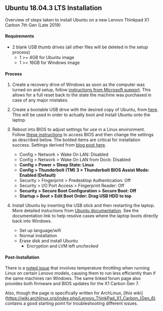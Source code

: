 ## Ubuntu 18.04.3 LTS Installation
Overview of steps taken to install Ubuntu on a new Lenovo Thinkpad X1 Carbon 7th Gen (Late 2019)

#### Requirements
* 2 blank USB thumb drives (all other files will be deleted in the setup process)
  * 1 >= 4GB for Ubuntu image
  * 1 >= 16GB for Windows image

#### Process
1. Create a recovery drive of Windows as soon as the computer was turned on and setup, follow
[instructions from Microsoft support](https://support.microsoft.com/en-us/help/4026852/windows-create-a-recovery-drive).
This allows for a full reset back to the state the machine was purchased in case of any major
mistakes.

2. Create a bootable USB drive with the desired copy of Ubuntu, from
[here](https://tutorials.ubuntu.com/tutorial/tutorial-create-a-usb-stick-on-windows#0). This will be
used in order to actually boot and install Ubuntu onto the laptop.

3. Reboot into BIOS to adjust settings for use in a Linux environment. Follow
[these instructions](https://www.laptopmag.com/articles/access-bios-windows-10)
to access BIOS and then change the settings as described below. The bolded items are critical for
installation success. Settings derived from
[blog post here](https://thornelabs.net/posts/installing-ubuntu-1804-lts-on-a-lenovo-thinkpad-x1-carbon-gen-6.html).

    * Config > Network > Wake On LAN: Disabled
    * Config > Network > Wake On LAN from Dock: Disabled
    * **Config > Power > Sleep State: Linux**
    * **Config > Thunderbolt (TM) 3 > Thunderbolt BIOS Assist Mode: Enabled (Default)**
    * Security > Fingerprint > Predesktop Authentication: Off
    * Security > I/O Port Access > Fingerprint Reader: Off
    * **Security > Secure Boot Configuration > Secure Boot: Off**
    * **Startup > Boot > Edit Boot Order: Drag USB HDD to top**

4. Install Ubuntu by inserting the USB stick and then restarting the laptop. More
detailed instuctions from [Ubuntu documentation](https://help.ubuntu.com/community/Installation/FromUSBStickQuick).
See the documentation link to help resolve cases where the laptop boots directly back into Windows.

    * Set up language/wifi
    * Normal installation
    * Erase disk and install Ubuntu
      * Encryption and LVM left _unchecked_

#### Post-Installation
There is a [noted issue](https://forums.lenovo.com/t5/Other-Linux-Discussions/X1C6-T480s-low-cTDP-and-trip-temperature-in-Linux/td-p/4028489/highlight/true/page/11) that involves temperature throttling when running Linux on certain Lenovo
models, causing them to run less efficiently than if the same machines ran Windows. The same linked forum
page also provides both firmware and BIOS updates for the X1 Carbon Gen 7.

Also, though the page is specifically written for ArchLinux, [this wiki](https://wiki.archlinux.org/index.php/Lenovo_ThinkPad_X1_Carbon_(Gen_6) contains a good starting point for troubleshooting different issues.
